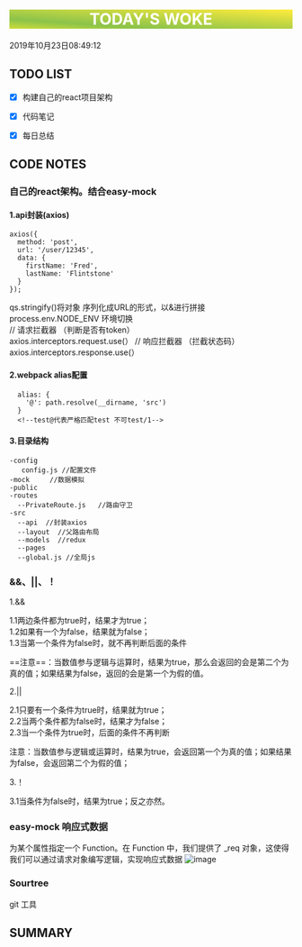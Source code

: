 

<html>
 <center style="background: linear-gradient(to top right, #CDDC39 0%, #8BC34A 25%, #FFEB3B 100%);color:white"><h1>TODAY'S WOKE</h1></center>
 <div>2019年10月23日08:49:12</div>
</html>

##  TODO LIST


- [x]  构建自己的react项目架构
- [x]  代码笔记
- [x]  每日总结



## CODE NOTES
### 自己的react架构。结合easy-mock
#### 1.api封装(axios)

```
axios({
  method: 'post',
  url: '/user/12345',
  data: {
    firstName: 'Fred',
    lastName: 'Flintstone'
  }
});
```

qs.stringify()将对象 序列化成URL的形式，以&进行拼接  
process.env.NODE_ENV  环境切换  
// 请求拦截器  （判断是否有token）  
axios.interceptors.request.use(）
// 响应拦截器  （拦截状态码）
axios.interceptors.response.use(）


#### 2.webpack alias配置

```
  alias: {
    '@': path.resolve(__dirname, 'src')
  }
  <!--test@代表严格匹配test 不可test/1-->
```
#### 3.目录结构

```
-config  
   config.js //配置文件  
-mock     //数据模拟
-public  
-routes  
  --PrivateRoute.js   //路由守卫
-src  
  --api  //封装axios
  --layout  //父路由布局 
  --models  //redux
  --pages  
  --global.js //全局js
```



### &&、||、！
1.&&

1.1两边条件都为true时，结果才为true；  
1.2如果有一个为false，结果就为false；  
1.3当第一个条件为false时，就不再判断后面的条件

==注意==：当数值参与逻辑与运算时，结果为true，那么会返回的会是第二个为真的值；如果结果为false，返回的会是第一个为假的值。

2.||

2.1只要有一个条件为true时，结果就为true；  
2.2当两个条件都为false时，结果才为false；  
2.3当一个条件为true时，后面的条件不再判断

注意：当数值参与逻辑或运算时，结果为true，会返回第一个为真的值；如果结果为false，会返回第二个为假的值；

3.！

3.1当条件为false时，结果为true；反之亦然。


### easy-mock 响应式数据
为某个属性指定一个 Function。在 Function 中，我们提供了 _req 对象，这使得我们可以通过请求对象编写逻辑，实现响应式数据
![image](738398A3AD36439186BB11D39DE5AB4D)

### Sourtree
git 工具

## SUMMARY



